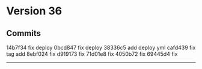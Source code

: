 # Version 36

## Commits

14b7f34 fix deploy
0bcd847 fix deploy
38336c5 add deploy yml
cafd439 fix tag add
8ebf024 fix
d919173 fix
71d01e8 fix
4050b72 fix
69445d4 fix

---


